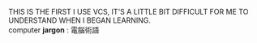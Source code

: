 THIS IS THE FIRST I USE VCS, IT'S A LITTLE BIT DIFFICULT FOR ME TO UNDERSTAND WHEN I BEGAN LEARNING.
<br/>
 computer <b>jargon</b> : 電腦術語
